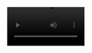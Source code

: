 
<video src='example/T1158v3_Human.mp4' width=180/>

## TULIP
Template-based modeling for accurate ligand-protein complex structure prediction (TULIP) is developed by BML lab at University of Missouri, Columbia for protein-ligand complex modeling in CASP15.

## Setup Environment
1. The required packages are found in ``environment.yml`` 

``conda env create -f environment.yml``

2. Once the installation is completed, activate the conda environment

``conda activate tulip``

## Run
To run the whole pipeline run the following:

    python3 complex_generator.py --config=../configs/run.yml 

``configs/run.yml`` contains the configuration of the pipeline, example: change ``input_dir`` and ``output_dir`` from ``run.yml`` file.

The outputs are currently saved in 
``'./outputs'``

## Input directory
The data are organized in the following way in the input directory:

```

data/inputs
└───Target 1                        # target protein-ligand complex name
    |   predicted                   
        └───query.pdb               # predicted receptor protein structure using MULTICOM or MULTICOM_qa
    |   templates
        └───pdb1ctn.ent             # identified templates using Foldseek
        └───pdb1d2k.ent
        └───...
        └───...
        └─── pdb7vrg.ent
    |   evalue.m8                   # Estimated E-values for each match from Foldseek
    |   lig.smiles                  # Ligand SMILES, from CASP15 website
└───Target 2
    |   predicted                   
        └───query.pdb               
    |   templates
        └───pdb1ctn.ent             
        └───pdb1d2k.ent
        └───...
        └───...
        └─── pdb7vrg.ent
    |   evalue.m8                   
    |   lig.smiles 
    
...
```


## Output directory
``'data/outputs/Target1'`` 
there are files which are generated during runtime of the program. Some main file name convention are as
follows:
1. ``ligand_template_2_0.pdb`` -> ligand extracted from PDB template `2` and is in coordinate space of predicted structure `0`
2. ``PEE_2_0.pdb`` -> Single pdb file for unique ligand `PEE` which is identified from ``ligand_template_2_0.pdb``. This is important because ligands extracted from PDB template can have multiple ligands in them, so we separate them and save them in different file with ligand name as prefix. here, in the filename, the number `2` refers to the template `2` and `0` is predicted structure `0`.
3. ``PEE_mol_sim_Finger_0.82_Dice_0.829_2_0_smiles_0.mol`` -> final ligand `.mol` file in coordinate space of predicted structure `0` using template `2` with Tanimoto similarity of `0.82` and Dice similarity of `0.829` for smiles string `0`.

## LS-align:
To adjust the target ligand's binding pose and orientation by rotation and translation, TULIP uses LS-align to align the target ligand with template ligands of higher similarity by both flexible and rigid alignments.

**Downloading the tool: Locally**

The LS-align tool can be downloaded and compiled into local machine from the below link:

[LS-align](https://zhanggroup.org/LS-align/) , this link will take users to: ```https://zhanggroup.org/LS-align/```

<ins>**Running LSAlign tool: Locally compiled**</ins>

Once, the tool is complied, the tool can be run as follows:

``src/LSalign QUERYs.mol2 TEMPLs.mol2 -rf 1 -o flexible.mol2 `` (runs the flexible alignment)

`` src/LSalign QUERYs.mol2 TEMPLs.mol2 -rf 0 -o rigid.mol2`` (runs the rigid alignment)

Here, ``QUERYs.mol2`` is the target ligand molecule file and ``TEMPLs`` is the template ligand molecule file. The rigid and flexible flag is toggled by ``-rf``, where flag``1`` runs flexible alignment and flag ``0`` (default) runs rigid alignment. ``-o`` is the output location and name of the output.


<ins>**Running LSAlign tool : Web based**</ins>

To run the web based tool of LSAlign, please visit the website below and upload target and template ligand structures.

[LS-align](https://zhanggroup.org/LS-align/) , this link will take users to: ```https://zhanggroup.org/LS-align/```



